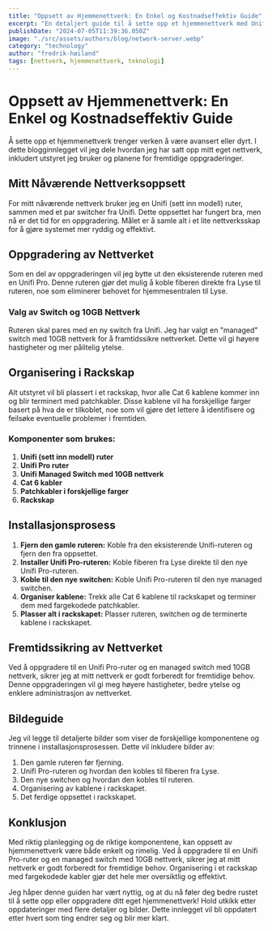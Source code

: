 ```yaml
---
title: "Oppsett av Hjemmenettverk: En Enkel og Kostnadseffektiv Guide"
excerpt: "En detaljert guide til å sette opp et hjemmenettverk med Unifi-utstyr, inkludert valg av ruter, switch og organisering i rackskap."
publishDate: "2024-07-05T11:39:36.050Z"
image: "./src/assets/authors/blog/network-server.webp"
category: "technology"
author: "fredrik-høiland"
tags: [nettverk, hjemmenettverk, teknologi]
---
```


# Oppsett av Hjemmenettverk: En Enkel og Kostnadseffektiv Guide

Å sette opp et hjemmenettverk trenger verken å være avansert eller dyrt. I dette blogginnlegget vil jeg dele hvordan jeg har satt opp mitt eget nettverk, inkludert utstyret jeg bruker og planene for fremtidige oppgraderinger.

## Mitt Nåværende Nettverksoppsett

For mitt nåværende nettverk bruker jeg en Unifi (sett inn modell) ruter, sammen med et par switcher fra Unifi. Dette oppsettet har fungert bra, men nå er det tid for en oppgradering. Målet er å samle alt i et lite nettverksskap for å gjøre systemet mer ryddig og effektivt.

## Oppgradering av Nettverket

Som en del av oppgraderingen vil jeg bytte ut den eksisterende ruteren med en Unifi Pro. Denne ruteren gjør det mulig å koble fiberen direkte fra Lyse til ruteren, noe som eliminerer behovet for hjemmesentralen til Lyse.

### Valg av Switch og 10GB Nettverk

Ruteren skal pares med en ny switch fra Unifi. Jeg har valgt en "managed" switch med 10GB nettverk for å framtidssikre nettverket. Dette vil gi høyere hastigheter og mer pålitelig ytelse.

## Organisering i Rackskap

Alt utstyret vil bli plassert i et rackskap, hvor alle Cat 6 kablene kommer inn og blir terminert med patchkabler. Disse kablene vil ha forskjellige farger basert på hva de er tilkoblet, noe som vil gjøre det lettere å identifisere og feilsøke eventuelle problemer i fremtiden.

### Komponenter som brukes:

1. **Unifi (sett inn modell) ruter**
2. **Unifi Pro ruter**
3. **Unifi Managed Switch med 10GB nettverk**
4. **Cat 6 kabler**
5. **Patchkabler i forskjellige farger**
6. **Rackskap**

## Installasjonsprosess

1. **Fjern den gamle ruteren:** Koble fra den eksisterende Unifi-ruteren og fjern den fra oppsettet.
2. **Installer Unifi Pro-ruteren:** Koble fiberen fra Lyse direkte til den nye Unifi Pro-ruteren.
3. **Koble til den nye switchen:** Koble Unifi Pro-ruteren til den nye managed switchen.
4. **Organiser kablene:** Trekk alle Cat 6 kablene til rackskapet og terminer dem med fargekodede patchkabler.
5. **Plasser alt i rackskapet:** Plasser ruteren, switchen og de terminerte kablene i rackskapet.

## Fremtidssikring av Nettverket

Ved å oppgradere til en Unifi Pro-ruter og en managed switch med 10GB nettverk, sikrer jeg at mitt nettverk er godt forberedt for fremtidige behov. Denne oppgraderingen vil gi meg høyere hastigheter, bedre ytelse og enklere administrasjon av nettverket.

## Bildeguide

Jeg vil legge til detaljerte bilder som viser de forskjellige komponentene og trinnene i installasjonsprosessen. Dette vil inkludere bilder av:

1. Den gamle ruteren før fjerning.
2. Unifi Pro-ruteren og hvordan den kobles til fiberen fra Lyse.
3. Den nye switchen og hvordan den kobles til ruteren.
4. Organisering av kablene i rackskapet.
5. Det ferdige oppsettet i rackskapet.

## Konklusjon

Med riktig planlegging og de riktige komponentene, kan oppsett av hjemmenettverk være både enkelt og rimelig. Ved å oppgradere til en Unifi Pro-ruter og en managed switch med 10GB nettverk, sikrer jeg at mitt nettverk er godt forberedt for fremtidige behov. Organisering i et rackskap med fargekodede kabler gjør det hele mer oversiktlig og effektivt.

Jeg håper denne guiden har vært nyttig, og at du nå føler deg bedre rustet til å sette opp eller oppgradere ditt eget hjemmenettverk! Hold utkikk etter oppdateringer med flere detaljer og bilder. Dette innlegget vil bli oppdatert etter hvert som ting endrer seg og blir mer klart.
